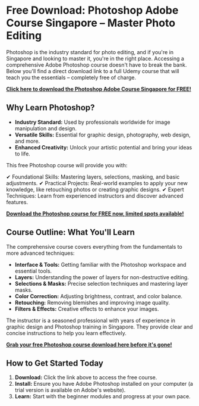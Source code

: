 # Free Download: Photoshop Adobe Course Singapore – Master Photo Editing

Photoshop is the industry standard for photo editing, and if you're in Singapore and looking to master it, you're in the right place. Accessing a comprehensive Adobe Photoshop course doesn't have to break the bank. Below you'll find a direct download link to a full Udemy course that will teach you the essentials – completely free of charge.

[**Click here to download the Photoshop Adobe Course Singapore for FREE!**](https://udemywork.com/photoshop-adobe-course-singapore)

## Why Learn Photoshop?

*   **Industry Standard:** Used by professionals worldwide for image manipulation and design.
*   **Versatile Skills:** Essential for graphic design, photography, web design, and more.
*   **Enhanced Creativity:** Unlock your artistic potential and bring your ideas to life.

This free Photoshop course will provide you with:

✔ Foundational Skills: Mastering layers, selections, masking, and basic adjustments.
✔ Practical Projects: Real-world examples to apply your new knowledge, like retouching photos or creating graphic designs.
✔ Expert Techniques: Learn from experienced instructors and discover advanced features.

[**Download the Photoshop course for FREE now, limited spots available!**](https://udemywork.com/photoshop-adobe-course-singapore)

## Course Outline: What You'll Learn

The comprehensive course covers everything from the fundamentals to more advanced techniques:

*   **Interface & Tools:** Getting familiar with the Photoshop workspace and essential tools.
*   **Layers:** Understanding the power of layers for non-destructive editing.
*   **Selections & Masks:** Precise selection techniques and mastering layer masks.
*   **Color Correction:** Adjusting brightness, contrast, and color balance.
*   **Retouching:** Removing blemishes and improving image quality.
*   **Filters & Effects:** Creative effects to enhance your images.

The instructor is a seasoned professional with years of experience in graphic design and Photoshop training in Singapore. They provide clear and concise instructions to help you learn effectively.

[**Grab your free Photoshop course download here before it's gone!**](https://udemywork.com/photoshop-adobe-course-singapore)

## How to Get Started Today

1.  **Download:** Click the link above to access the free course.
2.  **Install:** Ensure you have Adobe Photoshop installed on your computer (a trial version is available on Adobe's website).
3.  **Learn:** Start with the beginner modules and progress at your own pace.
